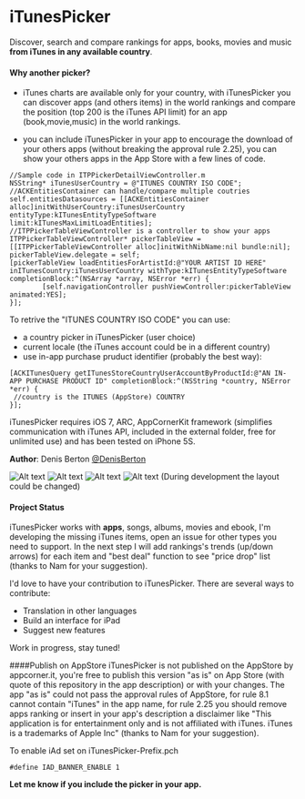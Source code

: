 iTunesPicker
============

Discover, search and compare rankings for apps, books, movies and music **from iTunes in any available country**.

#### Why another picker?
- iTunes charts are available only for your country, with iTunesPicker you can discover apps (and others items) in the world rankings and compare the position (top 200 is the iTunes API limit) for an app (book,movie,music) in the world rankings.

- you can include iTunesPicker in your app to encourage the download of your others apps (without breaking the approval rule 2.25), you can show your others apps in the App Store with a few lines of code. 

```objc
//Sample code in ITPPickerDetailViewController.m
NSString* iTunesUserCountry = @"ITUNES COUNTRY ISO CODE";
//ACKEntitiesContainer can handle/compare multiple coutries
self.entitiesDatasources = [[ACKEntitiesContainer alloc]initWithUserCountry:iTunesUserCountry entityType:kITunesEntityTypeSoftware limit:kITunesMaxLimitLoadEntities];
//ITPPickerTableViewController is a controller to show your apps
ITPPickerTableViewController* pickerTableView = [[ITPPickerTableViewController alloc]initWithNibName:nil bundle:nil];
pickerTableView.delegate = self;
[pickerTableView loadEntitiesForArtistId:@"YOUR ARTIST ID HERE" inITunesCountry:iTunesUserCountry withType:kITunesEntityTypeSoftware completionBlock:^(NSArray *array, NSError *err) {
        [self.navigationController pushViewController:pickerTableView animated:YES];
}];
```

To retrive the "ITUNES COUNTRY ISO CODE" you can use:

- a country picker in iTunesPicker (user choice)
- current locale (the iTunes account could be in a different country)
- use in-app purchase pruduct identifier (probably the best way):

```objc
[ACKITunesQuery getITunesStoreCountryUserAccountByProductId:@"AN IN-APP PURCHASE PRODUCT ID" completionBlock:^(NSString *country, NSError *err) {
 //country is the ITUNES (AppStore) COUNTRY
}];
```

iTunesPicker requires iOS 7, ARC, AppCornerKit framework (simplifies communication with iTunes API, included in the external folder, free for unlimited use) and has been tested on iPhone 5S.

**Author**: Denis Berton [@DenisBerton](https://twitter.com/DenisBerton)

![Alt text](preview/songs.png "Preview songs picker list") 
![Alt text](preview/apps.png "Preview apps picker list") 
![Alt text](preview/appdetail.png "Preview app picker detail") 
![Alt text](preview/comparison.png "Preview ranking positions") 
(During development the layout could be changed)


#### Project Status
iTunesPicker works with **apps**, songs, albums, movies and ebook, I'm developing the missing iTunes items, open an issue for other types you need to support.
In the next step I will add rankings's trends (up/down arrows) for each item and "best deal" function to see "price drop" list (thanks to Nam for your suggestion).

I'd love to have your contribution to iTunesPicker. There are several ways to contribute:

- Translation in other languages
- Build an interface for iPad 
- Suggest new features

Work in progress, stay tuned!

####Publish on AppStore
iTunesPicker is not published on the AppStore by appcorner.it, you're free to publish this version "as is" on App Store (with quote of this repository in the app description) or with your changes.
The app "as is" could not pass the approval rules of AppStore, for rule 8.1 cannot contain "iTunes" in the app name, for rule 2.25 you should remove apps ranking or insert in your app's description a disclaimer like "This application is for entertainment only and is not affiliated with iTunes. iTunes is a trademarks of Apple Inc" (thanks to Nam for your suggestion).

To enable iAd set on iTunesPicker-Prefix.pch
```objc
#define IAD_BANNER_ENABLE 1
```
**Let me know if you include the picker in your app.**
